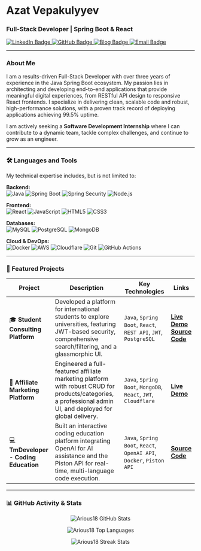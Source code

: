 # Azat Vepakulyyev
### Full-Stack Developer | Spring Boot & React

<p align="left">
  <a href="https://www.linkedin.com/in/azat-vepakulyyev/" target="_blank">
    <img src="https://img.shields.io/badge/LinkedIn-0077B5?style=for-the-badge&logo=linkedin&logoColor=white" alt="LinkedIn Badge"/>
  </a>
  <a href="https://github.com/Arious18" target="_blank">
    <img src="https://img.shields.io/badge/GitHub-181717?style=for-the-badge&logo=github&logoColor=white" alt="GitHub Badge"/>
  </a>
  <a href="https://www.azatvepakulyyev.blog" target="_blank">
    <img src="https://img.shields.io/badge/Blog-20232A?style=for-the-badge&logo=blogger&logoColor=white" alt="Blog Badge"/>
  </a>
  <a href="mailto:azatvepakulyyev@gmail.com">
    <img src="https://img.shields.io/badge/Email-D14836?style=for-the-badge&logo=gmail&logoColor=white" alt="Email Badge"/>
  </a>
</p>

---

### About Me

I am a results-driven Full-Stack Developer with over three years of experience in the Java Spring Boot ecosystem. My passion lies in architecting and developing end-to-end applications that provide meaningful digital experiences, from RESTful API design to responsive React frontends. I specialize in delivering clean, scalable code and robust, high-performance solutions, with a proven track record of deploying applications achieving 99.5% uptime.

I am actively seeking a **Software Development Internship** where I can contribute to a dynamic team, tackle complex challenges, and continue to grow as an engineer.

---

### 🛠️ Languages and Tools

My technical expertise includes, but is not limited to:

<p align="left">
  <strong>Backend:</strong><br/>
  <img src="https://img.shields.io/badge/Java-ED8B00?style=for-the-badge&logo=openjdk&logoColor=white" alt="Java"/>
  <img src="https://img.shields.io/badge/Spring_Boot-6DB33F?style=for-the-badge&logo=spring&logoColor=white" alt="Spring Boot"/>
  <img src="https://img.shields.io/badge/Spring_Security-6DB33F?style=for-the-badge&logo=spring-security&logoColor=white" alt="Spring Security"/>
  <img src="https://img.shields.io/badge/Node.js-339933?style=for-the-badge&logo=nodedotjs&logoColor=white" alt="Node.js"/>
</p>
<p align="left">
  <strong>Frontend:</strong><br/>
  <img src="https://img.shields.io/badge/React-20232A?style=for-the-badge&logo=react&logoColor=61DAFB" alt="React"/>
  <img src="https://img.shields.io/badge/JavaScript-F7DF1E?style=for-the-badge&logo=javascript&logoColor=black" alt="JavaScript"/>
  <img src="https://img.shields.io/badge/HTML5-E34F26?style=for-the-badge&logo=html5&logoColor=white" alt="HTML5"/>
  <img src="https://img.shields.io/badge/CSS3-1572B6?style=for-the-badge&logo=css3&logoColor=white" alt="CSS3"/>
</p>
<p align="left">
  <strong>Databases:</strong><br/>
  <img src="https://img.shields.io/badge/MySQL-4479A1?style=for-the-badge&logo=mysql&logoColor=white" alt="MySQL"/>
  <img src="https://img.shields.io/badge/PostgreSQL-336791?style=for-the-badge&logo=postgresql&logoColor=white" alt="PostgreSQL"/>
  <img src="https://img.shields.io/badge/MongoDB-47A248?style=for-the-badge&logo=mongodb&logoColor=white" alt="MongoDB"/>
</p>
<p align="left">
  <strong>Cloud & DevOps:</strong><br/>
  <img src="https://img.shields.io/badge/Docker-2496ED?style=for-the-badge&logo=docker&logoColor=white" alt="Docker"/>
  <img src="https://img.shields.io/badge/AWS-232F3E?style=for-the-badge&logo=amazon-aws&logoColor=white" alt="AWS"/>
  <img src="https://img.shields.io/badge/Cloudflare-F38020?style=for-the-badge&logo=Cloudflare&logoColor=white" alt="Cloudflare"/>
  <img src="https://img.shields.io/badge/Git-F05032?style=for-the-badge&logo=git&logoColor=white" alt="Git"/>
  <img src="https://img.shields.io/badge/GitHub_Actions-2088FF?style=for-the-badge&logo=github-actions&logoColor=white" alt="GitHub Actions"/>
</p>

---

### 🚀 Featured Projects

| Project                                                                            | Description                                                                                                                                              | Key Technologies                                                                    | Links                                                                                                                                                 |
| ---------------------------------------------------------------------------------- | -------------------------------------------------------------------------------------------------------------------------------------------------------- | ----------------------------------------------------------------------------------- | ----------------------------------------------------------------------------------------------------------------------------------------------------- |
| 🎓 **Student Consulting Platform**                                                  | Developed a platform for international students to explore universities, featuring JWT-based security, comprehensive search/filtering, and a glassmorphic UI. | `Java`, `Spring Boot`, `React`, `REST API`, `JWT`, `PostgreSQL`                       | [**Live Demo**](https://talyp.biz) <br/> [**Source Code**](https://github.com/Arious18/Full-Stack-Spring-Boot-My-Student-Consultancy)                     |
| 🛒 **Affiliate Marketing Platform**                                                 | Engineered a full-featured affiliate marketing platform with robust CRUD for products/categories, a professional admin UI, and deployed for global delivery. | `Java`, `Spring Boot`, `MongoDB`, `React`, `JWT`, `Cloudflare`                        | [**Live Demo**](https://clickify.org)                                                                                                                  |
| 💻 **TmDeveloper - Coding Education**                                               | Built an interactive coding education platform integrating OpenAI for AI assistance and the Piston API for real-time, multi-language code execution.       | `Java`, `Spring Boot`, `React`, `OpenAI API`, `Docker`, `Piston API`                | [**Source Code**](https://github.com/Arious18/TmDeveloper)                                                                                               |

---

### 📊 GitHub Activity & Stats

<p align="center">
  <img src="https://github-readme-stats.vercel.app/api?username=Arious18&show_icons=true&locale=en&theme=vision-friendly-dark&count_private=true" alt="Arious18 GitHub Stats" />
</p>
<p align="center">
  <img src="https://github-readme-stats.vercel.app/api/top-langs?username=Arious18&show_icons=true&locale=en&layout=compact&theme=vision-friendly-dark" alt="Arious18 Top Languages" />
</p>
<p align="center">
  <img src="https://github-readme-streak-stats.herokuapp.com/?user=Arious18&theme=vision-friendly-dark" alt="Arious18 Streak Stats" />
</p>
